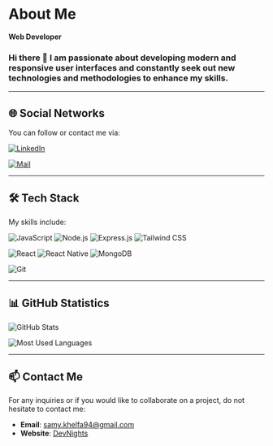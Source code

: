 # About Me

**Web Developer**

### Hi there 👋 I am passionate about developing modern and responsive user interfaces and constantly seek out new technologies and methodologies to enhance my skills.

---

## 🌐 Social Networks

You can follow or contact me via:

[![LinkedIn](https://img.shields.io/badge/LinkedIn-Samy%20Khelfa-blue?style=flat-square&logo=linkedin&logoColor=white)](https://www.linkedin.com/in/samy-khelfa/)

[![Mail](https://img.shields.io/badge/Mail-samy.khelfa94%40gmail.com-D14836?style=flat-square&logo=gmail&logoColor=white)](mailto:samy.khelfa94@gmail.com)

---

## 🛠️ Tech Stack

My skills include:

![JavaScript](https://img.shields.io/badge/-JavaScript-F7DF1E?style=flat-square&logo=javascript&logoColor=black)
![Node.js](https://img.shields.io/badge/-Node.js-43853D?style=flat-square&logo=node.js&logoColor=white)
![Express.js](https://img.shields.io/badge/-Express-000000?style=flat-square&logo=express&logoColor=white)
![Tailwind CSS](https://img.shields.io/badge/-Tailwind_CSS-06B6D4?style=flat-square&logo=tailwind-css&logoColor=white)

![React](https://img.shields.io/badge/-React-20232A?style=flat-square&logo=react&logoColor=61DAFB)
![React Native](https://img.shields.io/badge/-React_Native-20232A?style=flat-square&logo=react&logoColor=61DAFB)
![MongoDB](https://img.shields.io/badge/-MongoDB-4EA94B?style=flat-square&logo=mongodb&logoColor=white)

![Git](https://img.shields.io/badge/-Git-F05032?style=flat-square&logo=git&logoColor=white)

---

## 📊 GitHub Statistics

![GitHub Stats](https://github-readme-stats.vercel.app/api?username=SamyKhelfa&show_icons=true&theme=tokyonight)

![Most Used Languages](https://github-readme-stats.vercel.app/api/top-langs/?username=SamyKhelfa&layout=compact&theme=tokyonight)

---

## 📫 Contact Me

For any inquiries or if you would like to collaborate on a project, do not hesitate to contact me:
- **Email**: [samy.khelfa94@gmail.com](mailto:samy.khelfa94@gmail.com)
- **Website**: [DevNights](https://www.devnights.com)
